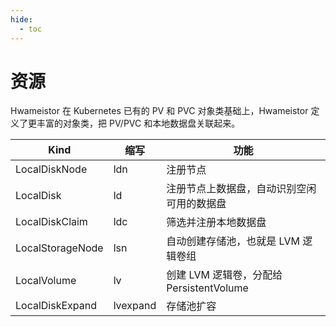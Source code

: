 ```yaml
---
hide:
  - toc
---
```


# 资源

Hwameistor 在 Kubernetes 已有的 PV 和 PVC 对象类基础上，Hwameistor 定义了更丰富的对象类，把 PV/PVC 和本地数据盘关联起来。

| Kind             | 缩写     | 功能                                       |
| ---------------- | -------- | ------------------------------------------ |
| LocalDiskNode    | ldn      | 注册节点                                   |
| LocalDisk        | ld       | 注册节点上数据盘，自动识别空闲可用的数据盘 |
| LocalDiskClaim   | ldc      | 筛选并注册本地数据盘                       |
| LocalStorageNode | lsn      | 自动创建存储池，也就是 LVM 逻辑卷组        |
| LocalVolume      | lv       | 创建 LVM 逻辑卷，分配给 PersistentVolume   |
| LocalDiskExpand  | lvexpand | 存储池扩容                                 |

